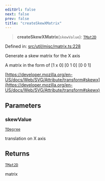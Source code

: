```yaml
---
editUrl: false
next: false
prev: false
title: "createSkewXMatrix"
---
```


> **createSkewXMatrix**(`skewValue`): [`TMat2D`](/api/type-aliases/tmat2d/)

Defined in: [src/util/misc/matrix.ts:228](https://github.com/fabricjs/fabric.js/blob/fea1b29b7495d9634e300bd4bfa43de097745805/src/util/misc/matrix.ts#L228)

Generate a skew matrix for the X axis

A matrix in the form of
[1 x 0]
[0 1 0]
[0 0 1]

[https://developer.mozilla.org/en-US/docs/Web/SVG/Attribute/transform#skewx](https://developer.mozilla.org/en-US/docs/Web/SVG/Attribute/transform#skewx)

## Parameters

### skewValue

[`TDegree`](/api/type-aliases/tdegree/)

translation on X axis

## Returns

[`TMat2D`](/api/type-aliases/tmat2d/)

matrix

